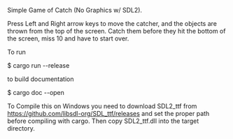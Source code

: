 Simple Game of Catch (No Graphics w/ SDL2).

Press Left and Right arrow keys to move the catcher, and the objects
are thrown from the top of the screen. Catch them before they hit the bottom of the screen, miss 10 and have to start over.

To run

$ cargo run --release

to build documentation

$ cargo doc --open

To Compile this on Windows you need to download SDL2_ttf from https://github.com/libsdl-org/SDL_ttf/releases
and set the proper path before compiling with cargo. Then copy SDL2_ttf.dll into the target directory.